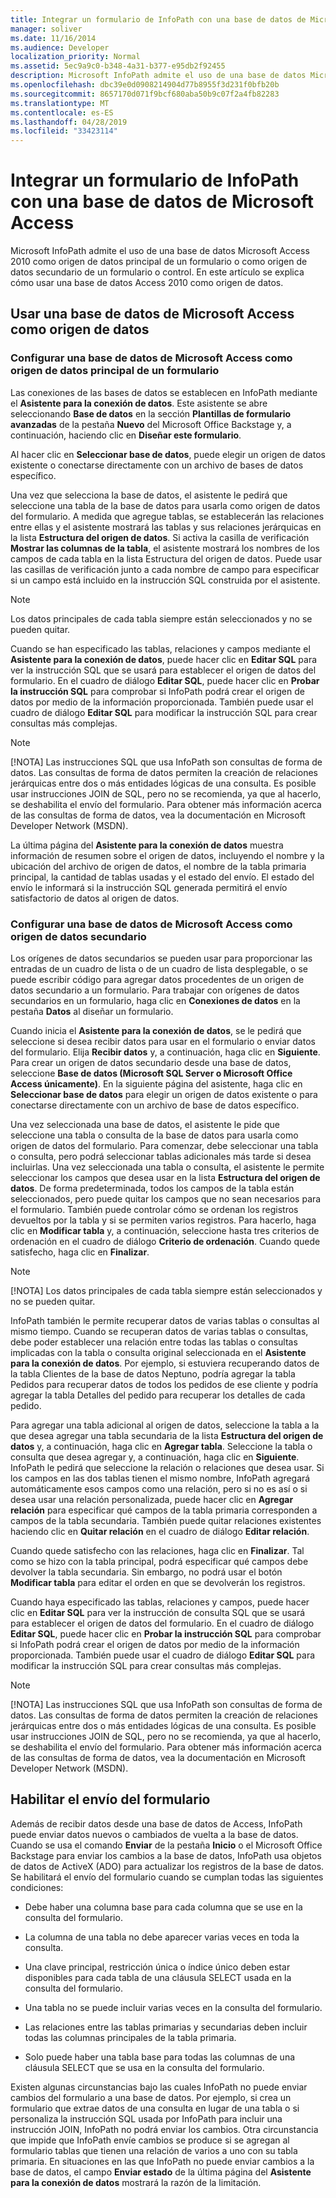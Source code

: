 ```yaml
---
title: Integrar un formulario de InfoPath con una base de datos de Microsoft Access
manager: soliver
ms.date: 11/16/2014
ms.audience: Developer
localization_priority: Normal
ms.assetid: 5ec9a9c0-b348-4a31-b377-e95db2f92455
description: Microsoft InfoPath admite el uso de una base de datos Microsoft Access 2010 como origen de datos principal de un formulario o como origen de datos secundario de un formulario o control. En este artículo se explica cómo usar una base de datos Access 2010 como origen de datos.
ms.openlocfilehash: dbc39e0d0908214904d77b8955f3d231f0bfb20b
ms.sourcegitcommit: 8657170d071f9bcf680aba50b9c07f2a4fb82283
ms.translationtype: MT
ms.contentlocale: es-ES
ms.lasthandoff: 04/28/2019
ms.locfileid: "33423114"
---
```

# <a name="integrate-an-infopath-form-with-a-microsoft-access-database"></a>Integrar un formulario de InfoPath con una base de datos de Microsoft Access

Microsoft InfoPath admite el uso de una base de datos Microsoft Access 2010 como origen de datos principal de un formulario o como origen de datos secundario de un formulario o control. En este artículo se explica cómo usar una base de datos Access 2010 como origen de datos.
  
## <a name="using-a-microsoft-access-database-as-a-data-source"></a>Usar una base de datos de Microsoft Access como origen de datos

### <a name="setting-up-a-microsoft-access-database-as-a-forms-primary-data-source"></a>Configurar una base de datos de Microsoft Access como origen de datos principal de un formulario

Las conexiones de las bases de datos se establecen en InfoPath mediante el **Asistente para la conexión de datos**. Este asistente se abre seleccionando **Base de datos** en la sección **Plantillas de formulario avanzadas** de la pestaña **Nuevo** del Microsoft Office Backstage y, a continuación, haciendo clic en **Diseñar este formulario**.
  
Al hacer clic en **Seleccionar base de datos**, puede elegir un origen de datos existente o conectarse directamente con un archivo de bases de datos específico.
  
Una vez que selecciona la base de datos, el asistente le pedirá que seleccione una tabla de la base de datos para usarla como origen de datos del formulario. A medida que agregue tablas, se establecerán las relaciones entre ellas y el asistente mostrará las tablas y sus relaciones jerárquicas en la lista **Estructura del origen de datos**. Si activa la casilla de verificación **Mostrar las columnas de la tabla**, el asistente mostrará los nombres de los campos de cada tabla en la lista Estructura del origen de datos. Puede usar las casillas de verificación junto a cada nombre de campo para especificar si un campo está incluido en la instrucción SQL construida por el asistente. 
  
> [!NOTE]
> Los datos principales de cada tabla siempre están seleccionados y no se pueden quitar. 
  
Cuando se han especificado las tablas, relaciones y campos mediante el **Asistente para la conexión de datos**, puede hacer clic en **Editar SQL** para ver la instrucción SQL que se usará para establecer el origen de datos del formulario. En el cuadro de diálogo **Editar SQL**, puede hacer clic en **Probar la instrucción SQL** para comprobar si InfoPath podrá crear el origen de datos por medio de la información proporcionada. También puede usar el cuadro de diálogo **Editar SQL** para modificar la instrucción SQL para crear consultas más complejas. 
  
> [!NOTE]
> [!NOTA] Las instrucciones SQL que usa InfoPath son consultas de forma de datos. Las consultas de forma de datos permiten la creación de relaciones jerárquicas entre dos o más entidades lógicas de una consulta. Es posible usar instrucciones JOIN de SQL, pero no se recomienda, ya que al hacerlo, se deshabilita el envío del formulario. Para obtener más información acerca de las consultas de forma de datos, vea la documentación en Microsoft Developer Network (MSDN). 
  
La última página del **Asistente para la conexión de datos** muestra información de resumen sobre el origen de datos, incluyendo el nombre y la ubicación del archivo de origen de datos, el nombre de la tabla primaria principal, la cantidad de tablas usadas y el estado del envío. El estado del envío le informará si la instrucción SQL generada permitirá el envío satisfactorio de datos al origen de datos. 
  
### <a name="setting-up-a-microsoft-access-database-as-a-secondary-data-source"></a>Configurar una base de datos de Microsoft Access como origen de datos secundario

Los orígenes de datos secundarios se pueden usar para proporcionar las entradas de un cuadro de lista o de un cuadro de lista desplegable, o se puede escribir código para agregar datos procedentes de un origen de datos secundario a un formulario. Para trabajar con orígenes de datos secundarios en un formulario, haga clic en **Conexiones de datos** en la pestaña **Datos** al diseñar un formulario. 
  
Cuando inicia el **Asistente para la conexión de datos**, se le pedirá que seleccione si desea recibir datos para usar en el formulario o enviar datos del formulario. Elija **Recibir datos** y, a continuación, haga clic en **Siguiente**. Para crear un origen de datos secundario desde una base de datos, seleccione **Base de datos (Microsoft SQL Server o Microsoft Office Access únicamente)**. En la siguiente página del asistente, haga clic en **Seleccionar base de datos** para elegir un origen de datos existente o para conectarse directamente con un archivo de base de datos específico. 
  
Una vez seleccionada una base de datos, el asistente le pide que seleccione una tabla o consulta de la base de datos para usarla como origen de datos del formulario. Para comenzar, debe seleccionar una tabla o consulta, pero podrá seleccionar tablas adicionales más tarde si desea incluirlas. Una vez seleccionada una tabla o consulta, el asistente le permite seleccionar los campos que desea usar en la lista **Estructura del origen de datos**. De forma predeterminada, todos los campos de la tabla están seleccionados, pero puede quitar los campos que no sean necesarios para el formulario. También puede controlar cómo se ordenan los registros devueltos por la tabla y si se permiten varios registros. Para hacerlo, haga clic en **Modificar tabla** y, a continuación, seleccione hasta tres criterios de ordenación en el cuadro de diálogo **Criterio de ordenación**. Cuando quede satisfecho, haga clic en **Finalizar**.
  
> [!NOTE]
> [!NOTA] Los datos principales de cada tabla siempre están seleccionados y no se pueden quitar. 
  
InfoPath también le permite recuperar datos de varias tablas o consultas al mismo tiempo. Cuando se recuperan datos de varias tablas o consultas, debe poder establecer una relación entre todas las tablas o consultas implicadas con la tabla o consulta original seleccionada en el **Asistente para la conexión de datos**. Por ejemplo, si estuviera recuperando datos de la tabla Clientes de la base de datos Neptuno, podría agregar la tabla Pedidos para recuperar datos de todos los pedidos de ese cliente y podría agregar la tabla Detalles del pedido para recuperar los detalles de cada pedido.
  
Para agregar una tabla adicional al origen de datos, seleccione la tabla a la que desea agregar una tabla secundaria de la lista **Estructura del origen de datos** y, a continuación, haga clic en **Agregar tabla**. Seleccione la tabla o consulta que desea agregar y, a continuación, haga clic en **Siguiente**. InfoPath le pedirá que seleccione la relación o relaciones que desea usar. Si los campos en las dos tablas tienen el mismo nombre, InfoPath agregará automáticamente esos campos como una relación, pero si no es así o si desea usar una relación personalizada, puede hacer clic en **Agregar relación** para especificar qué campos de la tabla primaria corresponden a campos de la tabla secundaria. También puede quitar relaciones existentes haciendo clic en **Quitar relación** en el cuadro de diálogo **Editar relación**. 
  
Cuando quede satisfecho con las relaciones, haga clic en **Finalizar**. Tal como se hizo con la tabla principal, podrá especificar qué campos debe devolver la tabla secundaria. Sin embargo, no podrá usar el botón **Modificar tabla** para editar el orden en que se devolverán los registros. 
  
Cuando haya especificado las tablas, relaciones y campos, puede hacer clic en **Editar SQL** para ver la instrucción de consulta SQL que se usará para establecer el origen de datos del formulario. En el cuadro de diálogo **Editar SQL**, puede hacer clic en **Probar la instrucción SQL** para comprobar si InfoPath podrá crear el origen de datos por medio de la información proporcionada. También puede usar el cuadro de diálogo **Editar SQL** para modificar la instrucción SQL para crear consultas más complejas. 
  
> [!NOTE]
> [!NOTA] Las instrucciones SQL que usa InfoPath son consultas de forma de datos. Las consultas de forma de datos permiten la creación de relaciones jerárquicas entre dos o más entidades lógicas de una consulta. Es posible usar instrucciones JOIN de SQL, pero no se recomienda, ya que al hacerlo, se deshabilita el envío del formulario. Para obtener más información acerca de las consultas de forma de datos, vea la documentación en Microsoft Developer Network (MSDN). 
  
## <a name="enabling-form-submission"></a>Habilitar el envío del formulario

Además de recibir datos desde una base de datos de Access, InfoPath puede enviar datos nuevos o cambiados de vuelta a la base de datos. Cuando se usa el comando **Enviar** de la pestaña **Inicio** o el Microsoft Office Backstage para enviar los cambios a la base de datos, InfoPath usa objetos de datos de ActiveX (ADO) para actualizar los registros de la base de datos. Se habilitará el envío del formulario cuando se cumplan todas las siguientes condiciones: 
  
- Debe haber una columna base para cada columna que se use en la consulta del formulario.
    
- La columna de una tabla no debe aparecer varias veces en toda la consulta.
    
- Una clave principal, restricción única o índice único deben estar disponibles para cada tabla de una cláusula SELECT usada en la consulta del formulario.
    
- Una tabla no se puede incluir varias veces en la consulta del formulario.
    
- Las relaciones entre las tablas primarias y secundarias deben incluir todas las columnas principales de la tabla primaria.
    
- Solo puede haber una tabla base para todas las columnas de una cláusula SELECT que se usa en la consulta del formulario.
    
Existen algunas circunstancias bajo las cuales InfoPath no puede enviar cambios del formulario a una base de datos. Por ejemplo, si crea un formulario que extrae datos de una consulta en lugar de una tabla o si personaliza la instrucción SQL usada por InfoPath para incluir una instrucción JOIN, InfoPath no podrá enviar los cambios. Otra circunstancia que impide que InfoPath envíe cambios se produce si se agregan al formulario tablas que tienen una relación de varios a uno con su tabla primaria. En situaciones en las que InfoPath no puede enviar cambios a la base de datos, el campo **Enviar estado** de la última página del **Asistente para la conexión de datos** mostrará la razón de la limitación. 
  

